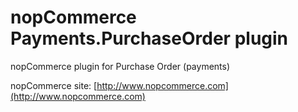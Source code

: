 ﻿nopCommerce Payments.PurchaseOrder plugin
===========
nopCommerce plugin for Purchase Order (payments)


nopCommerce site: [http://www.nopcommerce.com](http://www.nopcommerce.com)

